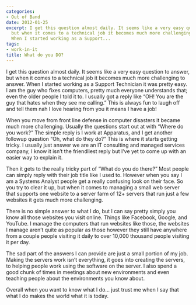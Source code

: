 ```yaml
---
categories:
- Out of Band
date: 2012-01-25
excerpt: I get this question almost daily. It seems like a very easy question to answer,
  but when it comes to a technical job it becomes much more challenging to answer.
  When I started working as a Support...
tags:
- work-in-it
title: What do you DO?
---
```


I get this question almost daily. It seems like a very easy question to answer, but when it comes to a technical job it becomes much more challenging to answer. When I started working as a Support Technician it was pretty easy. I am the guy who fixes computers, pretty much everyone understands that; even the older people I told it to. I usually got a reply like “OH! You are the guy that hates when they see me calling.” This is always fun to laugh off and tell them nah I love hearing from you it means I have a job!

When you move from front line defense in computer disasters it became much more challenging. Usually the questions start out at with “Where do you work?” The simple reply is I work at Apparatus, and I get another followup question “Oh, what do they do?” This is where it starts getting tricky. I usually just answer we are an IT consulting and managed services company, I know it isn’t the friendliest reply but I’ve yet to come up with an easier way to explain it.

Then it gets to the really tricky part of “What do you do there?” Most people can simply reply with their job title like I used to. However when you say I am a Systems Analyst people get a really confusing look on their face. So you try to clear it up, but when it comes to managing a small web server that supports one website to a server farm of 12+ servers that run just a few websites it gets much more challenging.

There is no simple answer to what I do, but I can say pretty simply you know all those websites you visit online. Things like Facebook, Google, and YouTube. I manage the computers that run websites like those, the websites I manage aren’t quite as popular as those however they still have anywhere from a couple people visiting it daily to over 10,000 thousand people visiting it per day.

The sad part of the answers I can provide are just a small portion of my job. Making the servers work isn’t everything, it goes into creating the servers, to helping people work using the software on the server. I also spend a good chunk of times in meetings about new environments and even teaching people about the environments you know about.

Overall when you want to know what I do… just trust me when I say that what I do makes the world what it is today.